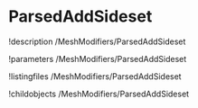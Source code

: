 <!-- MOOSE Documentation Stub: Remove this when content is added. -->

# ParsedAddSideset
!description /MeshModifiers/ParsedAddSideset

!parameters /MeshModifiers/ParsedAddSideset

!listingfiles /MeshModifiers/ParsedAddSideset

!childobjects /MeshModifiers/ParsedAddSideset
